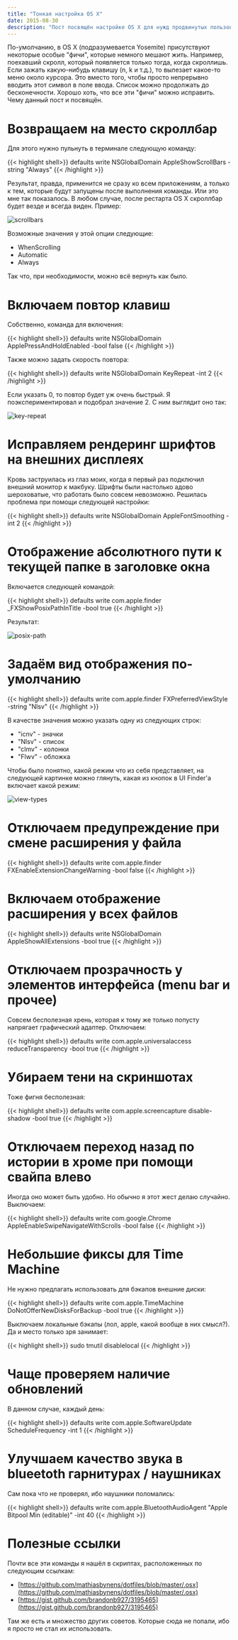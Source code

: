 ```yaml
---
title: "Тонкая настройка OS X"
date: 2015-08-30
description: "Пост посвящён настройке OS X для нужд продвинутых пользователей"
---
```


По-умолчанию, в OS X (подразумевается Yosemite) присутствуют некоторые особые
"фичи", которые немного мешают жить. Например, поехавший скролл, который
появляется только тогда, когда скроллишь. Если зажать какую-нибудь клавишу
(n, k и т.д.), то вылезает какое-то меню около курсора. Это вместо того,
чтобы просто непрерывно вводить этот символ в поле ввода. Список можно
продолжать до бесконечности. Хорошо хоть, что все эти "фичи" можно исправить.
Чему данный пост и посвящён.

# Возвращаем на место скроллбар

Для этого нужно пульнуть в терминале следующую команду:

{{< highlight shell>}}
defaults write NSGlobalDomain AppleShowScrollBars -string "Always"
{{< /highlight >}}

Результат, правда, применится не сразу ко всем приложениям, а только к тем,
которые будут запущены после выполнения команды. Или это мне так показалось.
В любом случае, после рестарта OS X скроллбар будет везде и всегда виден.
Пример:

![scrollbars](images/finder-scrollbars.png)

Возможные значения у этой опции следующие:

- WhenScrolling
- Automatic
- Always

Так что, при необходимости, можно всё вернуть как было.

# Включаем повтор клавиш

Собственно, команда для включения:

{{< highlight shell>}}
defaults write NSGlobalDomain ApplePressAndHoldEnabled -bool false
{{< /highlight >}}

Также можно задать скорость повтора:

{{< highlight shell>}}
defaults write NSGlobalDomain KeyRepeat -int 2
{{< /highlight >}}

Если указать 0, то повтор будет уж очень быстрый. Я поэкспериментировал и
подобрал значение 2. С ним выглядит оно так:

![key-repeat](images/key-repeat.gif)

# Исправляем рендеринг шрифтов на внешних дисплеях

Кровь заструилась из глаз моих, когда я первый раз подключил внешний монитор к
макбуку. Шрифты были настолько адово шероховатые, что работать было совсем
невозможно. Решилась проблема при помощи следующей настройки:

{{< highlight shell>}}
defaults write NSGlobalDomain AppleFontSmoothing -int 2
{{< /highlight >}}

# Отображение абсолютного пути к текущей папке в заголовке окна

Включается следующей командой:

{{< highlight shell>}}
defaults write com.apple.finder _FXShowPosixPathInTitle -bool true
{{< /highlight >}}

Результат:

![posix-path](images/posix-path.png)

# Задаём вид отображения по-умолчанию

{{< highlight shell>}}
defaults write com.apple.finder FXPreferredViewStyle -string "Nlsv"
{{< /highlight >}}

В качестве значения можно указать одну из следующих строк:

- "icnv" - значки
- "Nlsv" - список
- "clmv" - колонки
- "Flwv" - обложка

Чтобы было понятно, какой режим что из себя представляет, на следующей картинке
можно глянуть, какая из кнопок в UI Finder'а включает какой режим:

![view-types](images/view-types.png)

# Отключаем предупреждение при смене расширения у файла

{{< highlight shell>}}
defaults write com.apple.finder FXEnableExtensionChangeWarning -bool false
{{< /highlight >}}

# Включаем отображение расширения у всех файлов

{{< highlight shell>}}
defaults write NSGlobalDomain AppleShowAllExtensions -bool true
{{< /highlight >}}

# Отключаем прозрачность у элементов интерфейса (menu bar и прочее)

Совсем бесполезная хрень, которая к тому же только попусту напрягает
графический адаптер. Отключаем:

{{< highlight shell>}}
defaults write com.apple.universalaccess reduceTransparency -bool true
{{< /highlight >}}

# Убираем тени на скриншотах

Тоже фигня бесполезная:

{{< highlight shell>}}
defaults write com.apple.screencapture disable-shadow -bool true
{{< /highlight >}}

# Отключаем переход назад по истории в хроме при помощи свайпа влево

Иногда оно может быть удобно. Но обычно я этот жест делаю случайно. Выключаем:

{{< highlight shell>}}
defaults write com.google.Chrome AppleEnableSwipeNavigateWithScrolls -bool false
{{< /highlight >}}

# Небольшие фиксы для Time Machine

Не нужно предлагать использовать для бэкапов внешние диски:

{{< highlight shell>}}
defaults write com.apple.TimeMachine DoNotOfferNewDisksForBackup -bool true
{{< /highlight >}}

Выключаем локальные бэкапы (лол, apple, какой вообще в них смысл?). Да и место
только зря занимает:

{{< highlight shell>}}
sudo tmutil disablelocal
{{< /highlight >}}

# Чаще проверяем наличие обновлений

В данном случае, каждый день:

{{< highlight shell>}}
defaults write com.apple.SoftwareUpdate ScheduleFrequency -int 1
{{< /highlight >}}

# Улучшаем качество звука в blueetoth гарнитурах / наушниках

Сам пока что не проверял, ибо наушники поломались:

{{< highlight shell>}}
defaults write com.apple.BluetoothAudioAgent "Apple Bitpool Min (editable)" -int 40
{{< /highlight >}}

# Полезные ссылки

Почти все эти команды я нашёл в скриптах, расположенных по следующим ссылкам:

- [https://github.com/mathiasbynens/dotfiles/blob/master/.osx](https://github.com/mathiasbynens/dotfiles/blob/master/.osx)
- [https://gist.github.com/brandonb927/3195465](https://gist.github.com/brandonb927/3195465)

Там же есть и множество других советов. Которые сюда не попали, ибо я просто не
стал их использовать.
